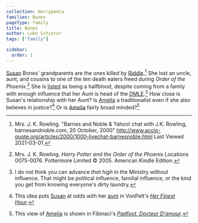 ```yaml
---
collection: Harrypedia
families: Bones
pageType: family
title: Bones
author: Luke Schierer
tags: ["family"]

sidebar:
  order: 1
---
```


[Susan] Bones' grandparents are the ones killed by
[Riddle].[^210301-1] She lost an uncle, aunt, and
cousins to one of the ten death eaters freed during _Order of the
Phoenix_.[^210519-10] She is [listed][ClassLists] as being a halfblood,
despite coming from a family with enough influence that her Aunt is head of the
[DMLE][Culture].[^210701-1] How close is Susan's relationship with her Aunt?
Is [Amelia][] a traditionalist even if she also believes in justice?[^210701-2]
Or is [Amelia][] fairly broad minded?[^210701-3]

[Susan]: susan
[Riddle]: ../Riddle/Tom_Marvolo/
[Amelia]: amelia_susan
[ClassLists]: ../../Hogwarts/class_lists/
[Culture]: ../../culture

[^210701-3]:
    This view of [Amelia] is shown in Fibinaci's _[Padfoot, Docteur
    D'amour](https://www.fanfiction.net/s/4510080)_.

[^210701-2]:
    This idea puts [Susan] at odds with her [aunt][Amelia] in VonPelt's _[Her
    Finest Hour](https://www.fanfiction.net/s/13654352/1/Her-Finest-Hour)_.

[^210701-1]:
    I do not think you can advance _that high_ in the Ministry without
    influence. That might be political influence, familial influence, or the
    kind you get from knowing everyone's dirty laundry.

[^210519-10]:
    Mrs. J. K. Rowling. _Harry Potter and the Order of the Phoenix_
    Locations 0075-0076. Pottermore Limited © 2005. American Kindle Edition.

[^210301-1]: Mrs. J. K. Rowling. "Barnes and Noble & Yahoo! chat with J.K. Rowling, barnesandnoble.com, 20 October, 2000" http://www.accio-quote.org/articles/2000/1000-livechat-barnesnoble.html Last Viewed 2021-03-01.
